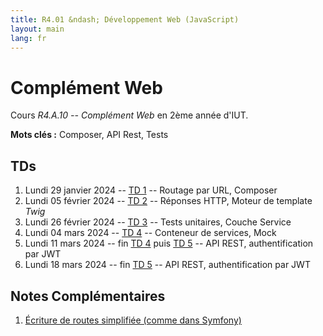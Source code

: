 ```yaml
---
title: R4.01 &ndash; Développement Web (JavaScript)
layout: main
lang: fr
---
```


# Complément Web

Cours *R4.A.10 -- Complément Web* en
2ème année d'IUT.

**Mots clés :** Composer, API Rest, Tests


## TDs

<!-- ### Mise en place d'une API REST -->

1. Lundi 29 janvier 2024 -- [TD 1](tutorials/tutorial1) -- Routage par URL, Composer
2. Lundi 05 février 2024 -- [TD 2](tutorials/tutorial2) -- Réponses HTTP, Moteur de template *Twig* 
1. Lundi 26 février 2024 -- [TD 3](tutorials/tutorial_tests_1) -- Tests unitaires, Couche Service
2. Lundi 04 mars 2024 -- [TD 4](tutorials/tutorial_tests_2) -- Conteneur de services, Mock
2. Lundi 11 mars 2024 -- fin [TD 4](tutorials/tutorial_tests_2) puis [TD 5](tutorials/tutorial3) -- API REST, authentification par JWT
3. Lundi 18 mars 2024 -- fin [TD 5](tutorials/tutorial3) -- API REST, authentification par JWT


<!-- 
## SAÉ du Parcours A

1. Mercredi 8 février 2024 -- Amphi de présentation de la SAÉ  
   [Slides](classes/SAE4A.html)  
   [Enregistrement du cours](https://scalelite.umontpellier.fr/playback/presentation/2.3/e49b10a7c1ccf0690a9d9fd7621261207c1f81ec-1675846964015)
2. Lundi 13 mars 2024 -- [TD SAE](tutorials/tutorial_sae_tests_archi) -- Tests unitaires, Architecture, Injection de dépendances
3. [Fiche d'aide SAÉ : mise en route](https://docs.google.com/document/d/10r3KsMhyRJp3YKPRL6erLP3su77PbnM2_-oE6xxXfVI/edit?usp=sharing)
   -- PostgreSQL, xDebug, serveur Web local, Windows
4. Mise-à-jour des [consignes de la SAÉ](tutorials/consignes_SAE) (15 mars 2024)  
-->

## Notes Complémentaires

1. [Écriture de routes simplifiée (comme dans Symfony)](tutorials/complement_route_attribut)